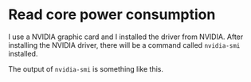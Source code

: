 # Read core power consumption

I use a NVIDIA graphic card and I installed the driver from NVIDIA. After installing the NVIDIA driver, there will be a command called ``nvidia-smi`` installed.

The output of ``nvidia-smi`` is something like this.
